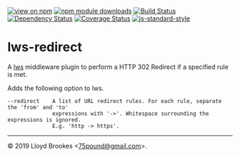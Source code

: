 [![view on npm](https://img.shields.io/npm/v/lws-redirect.svg)](https://www.npmjs.org/package/lws-redirect)
[![npm module downloads](https://img.shields.io/npm/dt/lws-redirect.svg)](https://www.npmjs.org/package/lws-redirect)
[![Build Status](https://travis-ci.org/lwsjs/redirect.svg?branch=master)](https://travis-ci.org/lwsjs/redirect)
[![Dependency Status](https://badgen.net/david/dep/lwsjs/redirect)](https://david-dm.org/lwsjs/redirect)
[![Coverage Status](https://coveralls.io/repos/github/lwsjs/redirect/badge.svg)](https://coveralls.io/github/lwsjs/redirect)
[![js-standard-style](https://img.shields.io/badge/code%20style-standard-brightgreen.svg)](https://github.com/feross/standard)

# lws-redirect

A [lws](https://github.com/lwsjs/lws) middleware plugin to perform a HTTP 302 Redirect if a specified rule is met.

Adds the following option to lws.

```
--redirect    A list of URL redirect rules. For each rule, separate the 'from' and 'to'
              expressions with '->'. Whitespace surrounding the expressions is ignored.
              E.g. 'http -> https'.
```

* * *

&copy; 2019 Lloyd Brookes \<75pound@gmail.com\>.

